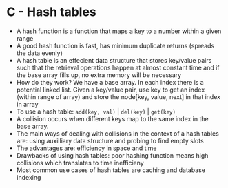 # C - Hash tables

* A hash function is a function that maps a key to a number within a given range
* A good hash function is fast, has minimum duplicate returns (spreads the data evenly)
* A hash table is an effecient data structure that stores key/value pairs such that the retrieval operations happen at almost constant time and if the base array fills up, no extra memory will be necessary
* How do they work? We have a base array. In each index there is a potential linked list. Given a key/value pair, use key to get an index (within range of array) and store the node[key, value, next] in that index in array
* To use a hash table: ```add(key, val)``` | ```del(key)``` |  ```get(key)```
* A collision occurs when different keys map to the same index in the base array.
* The main ways of dealing with collisions in the context of a hash tables are: using auxilliary data structure and probing to find empty slots
* The advantages are: efficiency in space and time
* Drawbacks of using hash tables: poor hashing function means high collisions which translates to time inefficieny
* Most common use cases of hash tables are caching and database indexing
